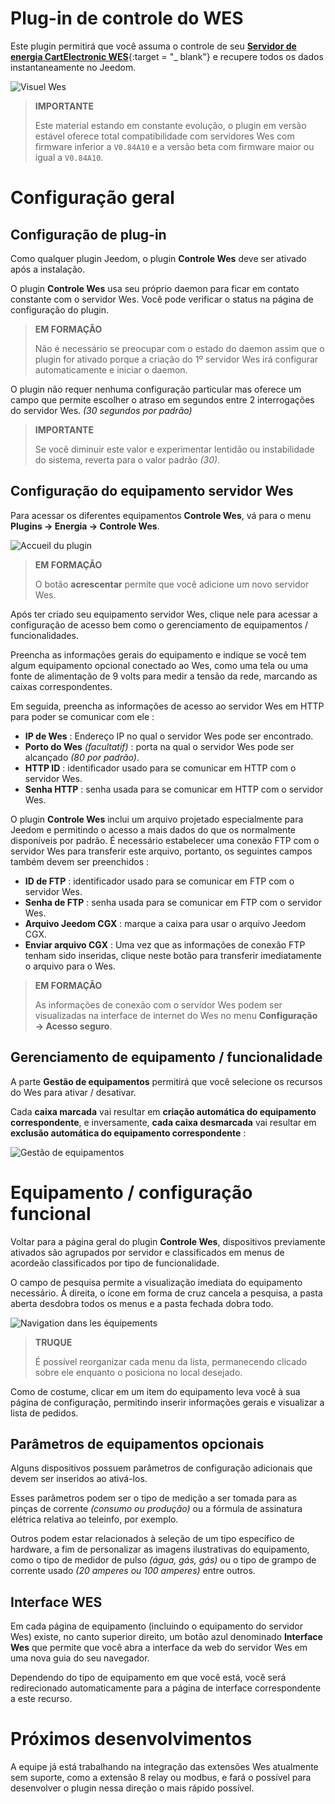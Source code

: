 # Plug-in de controle do WES

Este plugin permitirá que você assuma o controle de seu [**Servidor de energia CartElectronic WES**](https://www.cartelectronic.fr/content/8-serveur-wes){:target = "\_ blank"} e recupere todos os dados instantaneamente no Jeedom.

![Visuel Wes](../images/wes.png)

>**IMPORTANTE**
>
>Este material estando em constante evolução, o plugin em versão estável oferece total compatibilidade com servidores Wes com firmware inferior a `V0.84A10` e a versão beta com firmware maior ou igual a `V0.84A10`.

# Configuração geral

## Configuração de plug-in

Como qualquer plugin Jeedom, o plugin **Controle Wes** deve ser ativado após a instalação.

O plugin **Controle Wes** usa seu próprio daemon para ficar em contato constante com o servidor Wes. Você pode verificar o status na página de configuração do plugin.

>**EM FORMAÇÃO**
>
>Não é necessário se preocupar com o estado do daemon assim que o plugin for ativado porque a criação do 1º servidor Wes irá configurar automaticamente e iniciar o daemon.

O plugin não requer nenhuma configuração particular mas oferece um campo que permite escolher o atraso em segundos entre 2 interrogações do servidor Wes. *(30 segundos por padrão)*

>**IMPORTANTE**
>
>Se você diminuir este valor e experimentar lentidão ou instabilidade do sistema, reverta para o valor padrão *(30)*.

## Configuração do equipamento servidor Wes

Para acessar os diferentes equipamentos **Controle Wes**, vá para o menu **Plugins → Energia → Controle Wes**.

![Accueil du plugin](../images/wescontrol_navigate.png)

>**EM FORMAÇÃO**
>
>O botão **acrescentar** permite que você adicione um novo servidor Wes.

Após ter criado seu equipamento servidor Wes, clique nele para acessar a configuração de acesso bem como o gerenciamento de equipamentos / funcionalidades.

Preencha as informações gerais do equipamento e indique se você tem algum equipamento opcional conectado ao Wes, como uma tela ou uma fonte de alimentação de 9 volts para medir a tensão da rede, marcando as caixas correspondentes.

Em seguida, preencha as informações de acesso ao servidor Wes em HTTP para poder se comunicar com ele :
- **IP de Wes** : Endereço IP no qual o servidor Wes pode ser encontrado.
- **Porto do Wes** *(facultatif)* : porta na qual o servidor Wes pode ser alcançado *(80 por padrão)*.
- **HTTP ID** : identificador usado para se comunicar em HTTP com o servidor Wes.
- **Senha HTTP** : senha usada para se comunicar em HTTP com o servidor Wes.

O plugin **Controle Wes** inclui um arquivo projetado especialmente para Jeedom e permitindo o acesso a mais dados do que os normalmente disponíveis por padrão. É necessário estabelecer uma conexão FTP com o servidor Wes para transferir este arquivo, portanto, os seguintes campos também devem ser preenchidos :
- **ID de FTP** : identificador usado para se comunicar em FTP com o servidor Wes.
- **Senha de FTP** : senha usada para se comunicar em FTP com o servidor Wes.
- **Arquivo Jeedom CGX** : marque a caixa para usar o arquivo Jeedom CGX.
- **Enviar arquivo CGX** : Uma vez que as informações de conexão FTP tenham sido inseridas, clique neste botão para transferir imediatamente o arquivo para o Wes.

>**EM FORMAÇÃO**
>
>As informações de conexão com o servidor Wes podem ser visualizadas na interface de internet do Wes no menu **Configuração → Acesso seguro**.

## Gerenciamento de equipamento / funcionalidade

A parte **Gestão de equipamentos** permitirá que você selecione os recursos do Wes para ativar / desativar.

Cada **caixa marcada** vai resultar em **criação automática do equipamento correspondente**, e inversamente, **cada caixa desmarcada** vai resultar em **exclusão automática do equipamento correspondente** :

![Gestão de equipamentos](../images/wescontrol_generalManage.png)

# Equipamento / configuração funcional

Voltar para a página geral do plugin **Controle Wes**, dispositivos previamente ativados são agrupados por servidor e classificados em menus de acordeão classificados por tipo de funcionalidade.

O campo de pesquisa permite a visualização imediata do equipamento necessário. À direita, o ícone em forma de cruz cancela a pesquisa, a pasta aberta desdobra todos os menus e a pasta fechada dobra todo.

![Navigation dans les équipements](../images/wescontrol_screenshot1.png)

>**TRUQUE**
>
>É possível reorganizar cada menu da lista, permanecendo clicado sobre ele enquanto o posiciona no local desejado.

Como de costume, clicar em um item do equipamento leva você à sua página de configuração, permitindo inserir informações gerais e visualizar a lista de pedidos.

## Parâmetros de equipamentos opcionais

Alguns dispositivos possuem parâmetros de configuração adicionais que devem ser inseridos ao ativá-los.

Esses parâmetros podem ser o tipo de medição a ser tomada para as pinças de corrente *(consumo ou produção)* ou a fórmula de assinatura elétrica relativa ao teleinfo, por exemplo.

Outros podem estar relacionados à seleção de um tipo específico de hardware, a fim de personalizar as imagens ilustrativas do equipamento, como o tipo de medidor de pulso *(água, gás, gás)* ou o tipo de grampo de corrente usado *(20 amperes ou 100 amperes)* entre outros.

## Interface WES

Em cada página de equipamento (incluindo o equipamento do servidor Wes) existe, no canto superior direito, um botão azul denominado **Interface Wes** que permite que você abra a interface da web do servidor Wes em uma nova guia do seu navegador.

Dependendo do tipo de equipamento em que você está, você será redirecionado automaticamente para a página de interface correspondente a este recurso.

# Próximos desenvolvimentos

A equipe já está trabalhando na integração das extensões Wes atualmente sem suporte, como a extensão 8 relay ou modbus, e fará o possível para desenvolver o plugin nessa direção o mais rápido possível.
